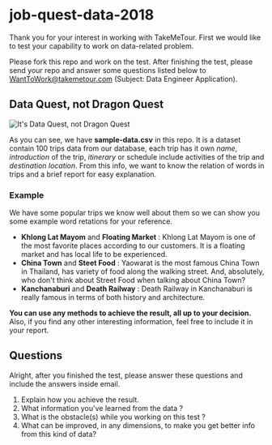 # job-quest-data-2018

Thank you for your interest in working with TakeMeTour. First we would like to test your capability to work on data-related problem.

Please fork this repo and work on the test. After finishing the test, please send your repo and answer some questions listed below to WantToWork@takemetour.com (Subject: Data Engineer Application).

## Data Quest, not Dragon Quest

![It's Data Quest, not Dragon Quest](https://vignette.wikia.nocookie.net/finalfantasy/images/5/58/Dragon_Quest_Logo.jpg/revision/latest?cb=20110423144901)

As you can see, we have **sample-data.csv** in this repo. It is a dataset contain 100 trips data from our database, each trip has it own *name*, *introduction* of the trip, *itinerary* or schedule include activities of the trip and *destination location*. From this info, we want to know the relation of words in trips and a brief report for easy explanation.

### Example

We have some popular trips we know well about them so we can show you some example word retations for your reference.
- **Khlong Lat Mayom** and **Floating Market** : Khlong Lat Mayom is one of the most favorite places according to our customers. It is a floating market and has local life to be experienced.
- **China Town** and **Steet Food** : Yaowarat is the most famous China Town in Thailand, has variety of food along the walking street. And, absolutely, who don't think about Street Food when talking about China Town?
- **Kanchanaburi** and **Death Railway** : Death Railway in Kanchanaburi is really famous in terms of both history and architecture. 

**You can use any methods to achieve the result, all up to your decision.** Also, if you find any other interesting information, feel free to include it in your report.

## Questions

Alright, after you finished the test, please answer these questions and include the answers inside email.

1. Explain how you achieve the result.
2. What information you've learned from the data ? 
3. What is the obstacle(s) while you working on this test ?
4. What can be improved, in any dimensions, to make you get better info from this kind of data?
